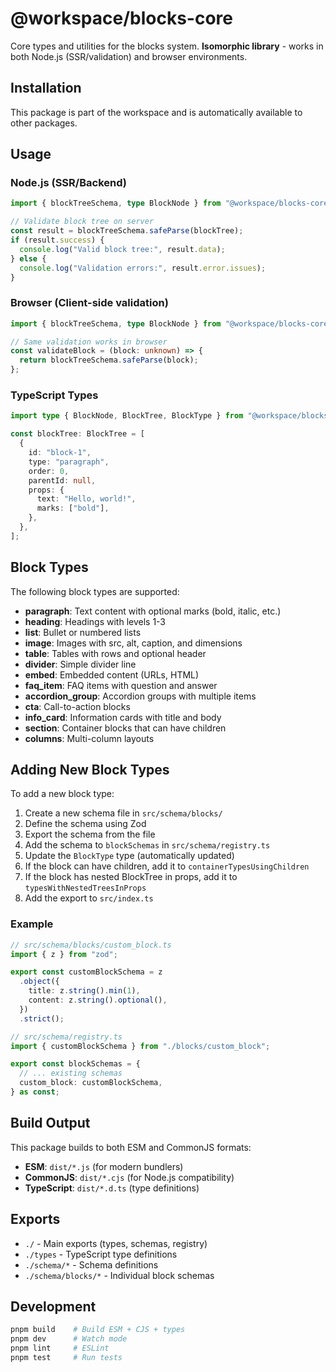 # @workspace/blocks-core

Core types and utilities for the blocks system. **Isomorphic library** - works in both Node.js (SSR/validation) and browser environments.

## Installation

This package is part of the workspace and is automatically available to other packages.

## Usage

### Node.js (SSR/Backend)

```typescript
import { blockTreeSchema, type BlockNode } from "@workspace/blocks-core";

// Validate block tree on server
const result = blockTreeSchema.safeParse(blockTree);
if (result.success) {
  console.log("Valid block tree:", result.data);
} else {
  console.log("Validation errors:", result.error.issues);
}
```

### Browser (Client-side validation)

```typescript
import { blockTreeSchema, type BlockNode } from "@workspace/blocks-core";

// Same validation works in browser
const validateBlock = (block: unknown) => {
  return blockTreeSchema.safeParse(block);
};
```

### TypeScript Types

```typescript
import type { BlockNode, BlockTree, BlockType } from "@workspace/blocks-core";

const blockTree: BlockTree = [
  {
    id: "block-1",
    type: "paragraph",
    order: 0,
    parentId: null,
    props: {
      text: "Hello, world!",
      marks: ["bold"],
    },
  },
];
```

## Block Types

The following block types are supported:

- **paragraph**: Text content with optional marks (bold, italic, etc.)
- **heading**: Headings with levels 1-3
- **list**: Bullet or numbered lists
- **image**: Images with src, alt, caption, and dimensions
- **table**: Tables with rows and optional header
- **divider**: Simple divider line
- **embed**: Embedded content (URLs, HTML)
- **faq_item**: FAQ items with question and answer
- **accordion_group**: Accordion groups with multiple items
- **cta**: Call-to-action blocks
- **info_card**: Information cards with title and body
- **section**: Container blocks that can have children
- **columns**: Multi-column layouts

## Adding New Block Types

To add a new block type:

1. Create a new schema file in `src/schema/blocks/`
2. Define the schema using Zod
3. Export the schema from the file
4. Add the schema to `blockSchemas` in `src/schema/registry.ts`
5. Update the `BlockType` type (automatically updated)
6. If the block can have children, add it to `containerTypesUsingChildren`
7. If the block has nested BlockTree in props, add it to `typesWithNestedTreesInProps`
8. Add the export to `src/index.ts`

### Example

```typescript
// src/schema/blocks/custom_block.ts
import { z } from "zod";

export const customBlockSchema = z
  .object({
    title: z.string().min(1),
    content: z.string().optional(),
  })
  .strict();
```

```typescript
// src/schema/registry.ts
import { customBlockSchema } from "./blocks/custom_block";

export const blockSchemas = {
  // ... existing schemas
  custom_block: customBlockSchema,
} as const;
```

## Build Output

This package builds to both ESM and CommonJS formats:

- **ESM**: `dist/*.js` (for modern bundlers)
- **CommonJS**: `dist/*.cjs` (for Node.js compatibility)
- **TypeScript**: `dist/*.d.ts` (type definitions)

## Exports

- `./` - Main exports (types, schemas, registry)
- `./types` - TypeScript type definitions
- `./schema/*` - Schema definitions
- `./schema/blocks/*` - Individual block schemas

## Development

```bash
pnpm build    # Build ESM + CJS + types
pnpm dev      # Watch mode
pnpm lint     # ESLint
pnpm test     # Run tests
```
